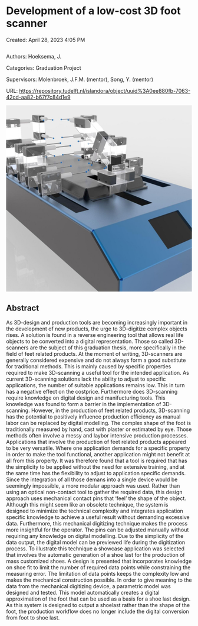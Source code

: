 # Development of a low-cost 3D foot scanner

Created: April 28, 2023 4:05 PM

```{tags}  3d scans, personalized
```

Authors: Hoeksema, J.

Categories: Graduation Project

Supervisors: Molenbroek, J.F.M. (mentor), Song, Y. (mentor)

URL: https://repository.tudelft.nl/islandora/object/uuid%3A0ee880fb-7063-42cd-aa82-b67f7c84d1e9

![3d_foot_scanner.jpg](3d_foot_scanner.jpg)

## Abstract

As 3D-design and production tools are becoming increasingly important in the development of new products, the urge to 3D-digitize complex objects rises. A solution is found in a reverse engineering tool that allows real life objects to be converted into a digital representation. Those so called 3D-scanners are the subject of this graduation thesis, more specifically in the field of feet related products. At the moment of writing, 3D-scanners are generally considered expensive and do not always form a good substitute for traditional methods. This is mainly caused by specific properties required to make 3D-scanning a useful tool for the intended application. As current 3D-scanning solutions lack the ability to adjust to specific applications, the number of suitable applications remains low. This in turn has a negative effect on the costprice. Furthermore does 3D-scanning require knowledge on digital design and manifucturing tools. This knowledge was found to form a barrier in the implementation of 3D-scanning. However, in the production of feet related products, 3D-scanning has the potential to positively influence production efficiency as manual labor can be replaced by digital modelling. The complex shape of the foot is traditionally measured by hand, cast with plaster or estimated by eye. Those methods often involve a messy and laybor intensive production processes. Applications that involve the production of feet related products appeared to be very versatile. Where one application demands for a specific property in order to make the tool functional, another application might not benefit at all from this property. It was therefore found that a tool is required that has the simplicity to be applied without the need for extensive training, and at the same time has the flexibility to adjust to application specific demands. Since the integration of all those demans into a single device would be seemingly impossible, a more modular approach was used. Rather than using an optical non-contact tool to gather the required data, this design approach uses mechanical contact pins that ‘feel’ the shape of the object. Although this might seem like an obsolete technique, the system is designed to minimize the technical complexity and integrates application specific knowledge to achieve a useful result without demanding excessive data. Furthermore, this mechanical digitizing technique makes the process more insightful for the operator. The pins can be adjusted manually without requiring any knowledge on digital modelling. Due to the simplicity of the data output, the digital model can be previewed life during the digitization process. To illustrate this technique a showcase application was selected that involves the automatic generation of a shoe last for the production of mass customized shoes. A design is presented that incorporates knowledge on shoe fit to limit the number of required data points while constraining the measuring error. The limitation of data points keeps the complexity low and makes the mechanical construction possible. In order to give meaning to the data from the mechanical digitizing device, a parametric model was designed and tested. This model automatically creates a digital approximation of the foot that can be used as a basis for a shoe last design. As this system is designed to output a shoelast rather than the shape of the foot, the production workflow does no longer include the digital conversion from foot to shoe last.